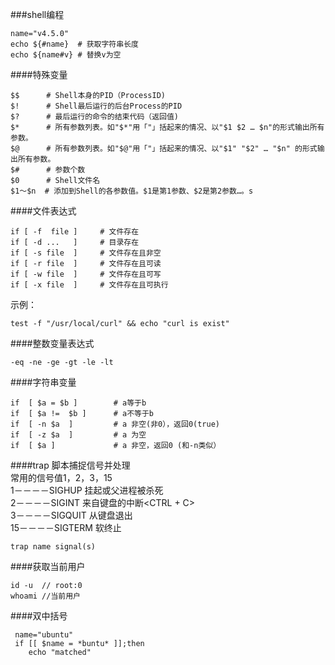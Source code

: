 ###shell编程

```language
name="v4.5.0"
echo ${#name}  # 获取字符串长度
echo ${name#v} # 替换v为空
```

####特殊变量

```
$$  	# Shell本身的PID（ProcessID)
$!  	# Shell最后运行的后台Process的PID
$?  	# 最后运行的命令的结束代码（返回值)
$*  	# 所有参数列表。如"$*"用「"」括起来的情况、以"$1 $2 … $n"的形式输出所有参数。
$@  	# 所有参数列表。如"$@"用「"」括起来的情况、以"$1" "$2" … "$n" 的形式输出所有参数。
$#  	# 参数个数
$0  	# Shell文件名
$1～$n  # 添加到Shell的各参数值。$1是第1参数、$2是第2参数…。s
```

####文件表达式

```
if [ -f  file ]    	# 文件存在
if [ -d ...   ]    	# 目录存在
if [ -s file  ]    	# 文件存在且非空
if [ -r file  ]    	# 文件存在且可读
if [ -w file  ]    	# 文件存在且可写
if [ -x file  ]    	# 文件存在且可执行
```

示例：

```
test -f "/usr/local/curl" && echo "curl is exist"
```

####整数变量表达式

```
-eq -ne -ge -gt -le -lt
```

####字符串变量

```
if  [ $a = $b ]        # a等于b
if  [ $a !=  $b ]      # a不等于b
if  [ -n $a  ]         # a 非空(非0），返回0(true)
if  [ -z $a  ]         # a 为空
if  [ $a ]             # a 非空，返回0 (和-n类似）
```

####trap
脚本捕捉信号并处理  
常用的信号值1，2，3，15  
1－－－－SIGHUP     挂起或父进程被杀死  
2－－－－SIGINT     来自键盘的中断<CTRL + C>  
3－－－－SIGQUIT    从键盘退出  
15－－－－SIGTERM   软终止  

```
trap name signal(s)
```

####获取当前用户

```
id -u  // root:0
whoami //当前用户
```
####双中括号

```
 name="ubuntu"
 if [[ $name = *buntu* ]];then
 	echo "matched"
```

